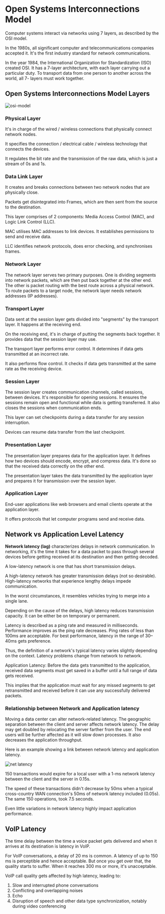 # Open Systems Interconnections Model

Computer systems interact via networks using 7 layers, as described by the OSI model.

In the 1980s, all significant computer and telecommunications companies accepted it. It's the first industry standard for network communications.

In the year 1984, the International Organization for Standardization (ISO) created OSI. It has a 7-layer architecture, with each layer carrying out a particular duty. To transport data from one person to another across the world, all 7- layers must work together.

## Open Systems Interconnections Model Layers

![osi-model](/guides/img/osimodel.jpg)

### Physical Layer

It's in charge of the wired / wireless connections that physically connect network nodes.

It specifies the connection / electrical cable / wireless technology that connects the devices.

It regulates the bit rate and the transmission of the raw data, which is just a stream of 0s and 1s.

### Data Link Layer

It creates and breaks connections between two network nodes that are physically close.

Packets get disintegrated into Frames, which are then sent from the source to the destination.

This layer comprises of 2 components: Media Access Control (MAC), and Logic Link Control (LLC).

MAC utilises MAC addresses to link devices. It establishes permissions to send and receive data.

LLC identifies network protocols, does error checking, and synchronises frames.

### Network Layer

The network layer serves two primary purposes. One is dividing segments into network packets, which are then put back together at the other end. The other is packet routing with the best route across a physical network. To route packets to a target node, the network layer needs network addresses (IP addresses).

### Transport Layer

Data sent at the session layer gets divided into "segments" by the transport layer. It happens at the receiving end.

On the receiving end, it's in charge of putting the segments back together. It provides data that the session layer may use.

The transport layer performs error control. It determines if data gets transmitted at an incorrect rate.

It also performs flow control. It checks if data gets transmitted at the same rate as the receiving device.

### Session Layer

The session layer creates communication channels, called sessions, between devices. It's responsible for opening sessions. It ensures the sessions remain open and functional while data is getting transferred. It also closes the sessions when communication ends.

This layer can set checkpoints during a data transfer for any session interruption.

Devices can resume data transfer from the last checkpoint.

### Presentation Layer

The presentation layer prepares data for the application layer. It defines how two devices should encode, encrypt, and compress data. It's done so that the received data correctly on the other end.

The presentation layer takes the data transmitted by the application layer and prepares it for transmission over the session layer.

### Application Layer

End-user applications like web browsers and email clients operate at the application layer.

It offers protocols that let computer programs send and receive data.

## Network vs Application Level Latency

**Network latency (lag)** characterizes delays in network communication. In networking, it's the time it takes for a data packet to pass through several devices before getting received at its destination and then getting decoded.

A low-latency network is one that has short transmission delays.

A high-latency network has greater transmission delays (not so desirable). High-latency networks that experience lengthy delays impede communication.

In the worst circumstances, it resembles vehicles trying to merge into a single lane.

Depending on the cause of the delays, high latency reduces transmission capacity. It can be either be on temporary or permanent.

Latency is described as a ping rate and measured in milliseconds. Performance improves as the ping rate decreases. Ping rates of less than 100ms are acceptable. For best performance, latency in the range of 30–40ms gets preference.

Thus, the definition of a network's typical latency varies slightly depending on the context. Latency problems change from network to network.

Application Latency: Before the data gets transmitted to the application, received data segments must get saved in a buffer until a full range of data gets received.

This implies that the application must wait for any missed segments to get retransmitted and received before it can use any successfully delivered packets.

### Relationship between Network and Application latency

Moving a data center can alter network-related latency. The geographic separation between the client and server affects network latency. The delay may get doubled by relocating the server farther from the user. The end users will be further affected as it will slow down processes. It also decreases the application throughput.

Here is an example showing a link between network latency and application latency.

![net latency](/guides/img/netlatency.jpg)

150 transactions would expire for a local user with a 1-ms network latency between the client and the server in 0.15s.

The speed of these transactions didn't decrease by 50ms when a typical cross-country WAN connection's 50ms of network latency included (0.05s). The same 150 operations, took 7.5 seconds.

Even little variations in network latency highly impact application performance.

## VoIP Latency

The time delay between the time a voice packet gets delivered and when it arrives at its destination is latency in VoIP.

For VoIP conversations, a delay of 20 ms is common. A latency of up to 150 ms is perceptible and hence acceptable. But once you get over that, the quality starts to suffer. When it reaches 300 ms or more, it's unacceptable.

VoIP call quality gets affected by high latency, leading to:

1. Slow and interrupted phone conversations
2. Conflicting and overlapping noises
3. Echo
4. Disruption of speech and other data type synchronization, notably during video conferencing
